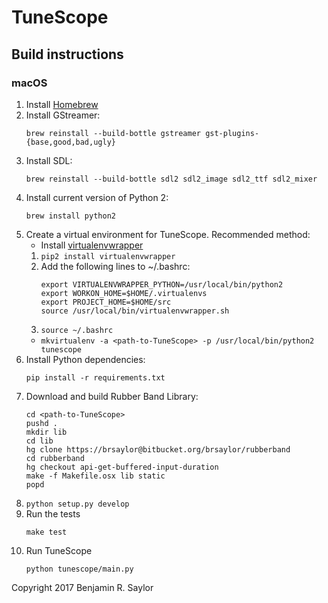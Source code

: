# TuneScope

## Build instructions

### macOS

1. Install [Homebrew](http://brew.sh/)
2. Install GStreamer:
    ```
    brew reinstall --build-bottle gstreamer gst-plugins-{base,good,bad,ugly}
    ```
3. Install SDL:
    ```
    brew reinstall --build-bottle sdl2 sdl2_image sdl2_ttf sdl2_mixer
    ```
4. Install current version of Python 2:
    ```
    brew install python2
    ```
5. Create a virtual environment for TuneScope. Recommended method:
    - Install [virtualenvwrapper](http://virtualenvwrapper.readthedocs.io/en/latest/install.html)
	1. `pip2 install virtualenvwrapper`
	2. Add the following lines to ~/.bashrc:
	    ```
	    export VIRTUALENVWRAPPER_PYTHON=/usr/local/bin/python2
	    export WORKON_HOME=$HOME/.virtualenvs
	    export PROJECT_HOME=$HOME/src
	    source /usr/local/bin/virtualenvwrapper.sh
	    ```
	3. `source ~/.bashrc`
    - `mkvirtualenv -a <path-to-TuneScope> -p /usr/local/bin/python2 tunescope`
6. Install Python dependencies:
    ```
    pip install -r requirements.txt	
    ```
7. Download and build Rubber Band Library:
    ```
    cd <path-to-TuneScope>
    pushd .
    mkdir lib
    cd lib
    hg clone https://brsaylor@bitbucket.org/brsaylor/rubberband
    cd rubberband
    hg checkout api-get-buffered-input-duration
    make -f Makefile.osx lib static
    popd
    ```
8. `python setup.py develop`
9. Run the tests
    ```
    make test
    ```
10. Run TuneScope
    ```
    python tunescope/main.py
    ```

Copyright 2017 Benjamin R. Saylor
